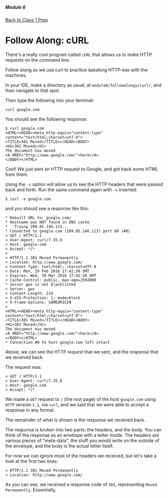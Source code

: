##### Module 6 
[Back to Class 1 Prep](../../class1-prep)

# Follow Along: cURL

There's a really cool program called `cURL` that allows us to make HTTP requests on the command line.

Follow along as we use curl to practice speaking HTTP-ese with the machines.

In your IDE, make a directory as usual, at `module6/followalongs/curl/`, and then navigate to that spot.

Then type the following into your terminal:

```nohighlight
curl google.com
```

You should see the following response:

```nohighlight
$ curl google.com
<HTML><HEAD><meta http-equiv="content-type" content="text/html;charset=utf-8">
<TITLE>301 Moved</TITLE></HEAD><BODY>
<H1>301 Moved</H1>
The document has moved
<A HREF="http://www.google.com/">here</A>.
</BODY></HTML>
```

Cool! We just sent an HTTP request to Google, and got back some HTML from them.

Using the `-v` option will allow us to see the HTTP headers that were passed back and forth. Run the same command again with `-v` inserted:

```nohighlight
$ curl -v google.com                                                                               
```

and you should see a response like this:

```nohighlight
* Rebuilt URL to: google.com/
* Hostname was NOT found in DNS cache
*   Trying 209.85.146.113...
* Connected to google.com (209.85.146.113) port 80 (#0)
> GET / HTTP/1.1
> User-Agent: curl/7.35.0
> Host: google.com
> Accept: */*
> 
< HTTP/1.1 301 Moved Permanently
< Location: http://www.google.com/
< Content-Type: text/html; charset=UTF-8
< Date: Mon, 29 Feb 2016 17:42:30 GMT
< Expires: Wed, 30 Mar 2016 17:42:30 GMT
< Cache-Control: public, max-age=2592000
* Server gws is not blacklisted
< Server: gws
< Content-Length: 219
< X-XSS-Protection: 1; mode=block
< X-Frame-Options: SAMEORIGIN
< 
<HTML><HEAD><meta http-equiv="content-type" content="text/html;charset=utf-8">
<TITLE>301 Moved</TITLE></HEAD><BODY>
<H1>301 Moved</H1>
The document has moved
<A HREF="http://www.google.com/">here</A>.
</BODY></HTML>
* Connection #0 to host google.com left intact
```

Above, we can see the HTTP *request* that we sent, and the *response* that we received back. 

The request was:

```nohighlight
> GET / HTTP/1.1
> User-Agent: curl/7.35.0
> Host: google.com
> Accept: */*
```

We made a `GET` request to `/` (the root page) of the host `google.com` using `HTTP` version `1.1`, via `curl`, and we said that we were able to accept a response in any format.

The remainder of what is shown is the response we received back. 

The response is broken into two parts: the headers, and the body. You can think of the response as an envelope with a letter inside. The headers are various pieces of "meta-data", the stuff you would write on the outside of the envelope, and the body is the actual letter itself.

For now we can ignore most of the headers we received, but let's take a look at the first two lines:
```nohighlight
< HTTP/1.1 301 Moved Permanently
< Location: http://www.google.com/
```

As you can see, we received a response code of `301`, representing `Moved Permanently`. Essentially, 

